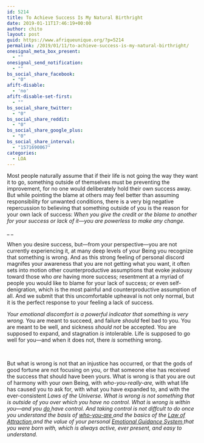 ```yaml
---
id: 5214
title: To Achieve Success Is My Natural Birthright
date: 2019-01-11T17:46:19+00:00
author: chito
layout: post
guid: https://www.afriqueunique.org/?p=5214
permalink: /2019/01/11/to-achieve-success-is-my-natural-birthright/
onesignal_meta_box_present:
  - ""
onesignal_send_notification:
  - ""
bs_social_share_facebook:
  - "0"
afift-disable:
  - 'no'
afift-disable-set-first:
  - ""
bs_social_share_twitter:
  - "0"
bs_social_share_reddit:
  - "0"
bs_social_share_google_plus:
  - "0"
bs_social_share_interval:
  - "1571690067"
categories:
  - LOA
---
```

Most people naturally assume that if their life is not going the way they want it to go, something outside of themselves must be preventing the improvement, for no one would deliberately hold their own success away. But while pointing the blame at others may feel better than assuming responsibility for unwanted conditions, there is a very big negative repercussion to believing that something outside of you is the reason for your own lack of success: _When you give the credit or the blame to another for your success or lack of it—you are powerless to make any change._

_ _

When you desire success, but—from your perspective—you are not currently experiencing it, at many deep levels of your Being you recognize that something is wrong. And as this strong feeling of personal discord magnifes your awareness that you are not getting what you want, it often sets into motion other counterproductive assumptions that evoke jealousy toward those who _are_ having more success; resentment at a myriad of people you would like to blame for your lack of success; or even self-denigration, which is the most painful and counterproductive assumption of all. And we submit that this uncomfortable upheaval is not only normal, but it is the perfect response to your feeling a lack of success.

_Your_ _emotional discomfort is a powerful indicator that something is very wrong._ You are meant to succeed, and failure _should_ feel bad to you. You are meant to be well, and sickness _should not_ be accepted. You are supposed to expand, and stagnation _is_ intolerable. Life is supposed to go well for you—and when it does not, there _is_ something wrong.

&nbsp;

But what is wrong is not that an injustice has occurred, or that the gods of good fortune are not focusing on you, or that someone else has received the success that should have been yours. What is wrong is that you are out of harmony with your own Being, with _who-you-really-are,_ with what life has caused you to ask for, with what you have expanded to, and with the ever-consistent _Laws of the Universe. What is wrong is not something that is outside of you over which you have no control. What is wrong is within you—and you <u>do </u>have control. And taking control is not diffcult to do once you understand the basis of <u>who-you-are </u>and the basics of the <u>Law of Attraction </u>and the value of your personal <u>Emotional Guidance System </u>that you were born with, which is always active, ever present, and easy to understand._